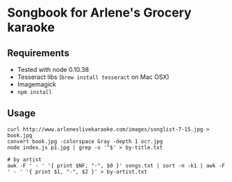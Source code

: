 # Songbook for Arlene's Grocery karaoke

## Requirements

* Tested with node 0.10.38
* Tesseract libs (`brew install tesseract` on Mac OSX)
* Imagemagick
* `npm install`

## Usage

```
curl http://www.arleneslivekaraoke.com/images/songlist-7-15.jpg > book.jpg
convert book.jpg -colorspace Gray -depth 1 ocr.jpg
node index.js p1.jpg | grep -v '^$' > by-title.txt

# by artist
awk -F ' - ' '{ print $NF, "-", $0 }' songs.txt | sort -n -k1 | awk -F ' - ' '{ print $1, "-", $2 }' > by-artist.txt
```

